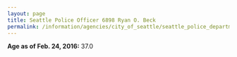 ```yaml
---
layout: page
title: Seattle Police Officer 6898 Ryan O. Beck
permalink: /information/agencies/city_of_seattle/seattle_police_department/copbook/6898/
---
```


**Age as of Feb. 24, 2016:** 37.0
